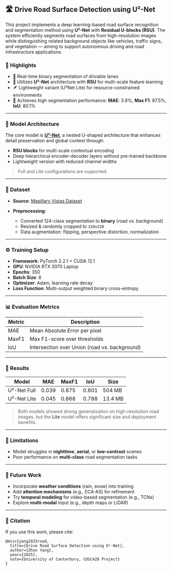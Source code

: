 ## 🛣️ Drive Road Surface Detection using U²-Net

This project implements a deep learning-based road surface recognition and segmentation method using **U²-Net** with **Residual U-blocks (RSU)**. The system efficiently segments road surfaces from high-resolution images while distinguishing related background objects like vehicles, traffic signs, and vegetation — aiming to support autonomous driving and road infrastructure applications.

### 📌 Highlights

* 🚗 Real-time binary segmentation of drivable lanes
* 🧠 Utilizes **U²-Net** architecture with **RSU** for multi-scale feature learning
* 🪶 Lightweight variant (U²Net Lite) for resource-constrained environments
* 🎯 Achieves high segmentation performance:
  **MAE**: 3.9%, **Max F1**: 87.5%, **IoU**: 80.1%

---

### 🧠 Model Architecture

The core model is [**U²-Net**](https://doi.org/10.1016/j.patcog.2020.107404), a nested U-shaped architecture that enhances detail preservation and global context through:

* **RSU blocks** for multi-scale contextual encoding
* Deep hierarchical encoder-decoder layers without pre-trained backbone
* Lightweight version with reduced channel widths

> Full and Lite configurations are supported.

---

### 📁 Dataset

* **Source**: [Mapillary Vistas Dataset](https://www.mapillary.com/dataset/vistas)
* **Preprocessing**:

  * Converted 124-class segmentation to **binary** (road vs. background)
  * Resized & randomly cropped to `320x320`
  * Data augmentation: flipping, perspective distortion, normalization

---

### ⚙️ Training Setup

* **Framework**: PyTorch 2.2.1 + CUDA 12.1
* **GPU**: NVIDIA RTX 3070 Laptop
* **Epochs**: 350
* **Batch Size**: 8
* **Optimizer**: Adam, learning rate decay
* **Loss Function**: Multi-output weighted binary cross-entropy

---

### 📊 Evaluation Metrics

| Metric | Description                                   |
| ------ | --------------------------------------------- |
| MAE    | Mean Absolute Error per pixel                 |
| MaxF1  | Max F1-score over thresholds                  |
| IoU    | Intersection over Union (road vs. background) |

---

### 🏁 Results

| Model       | MAE   | MaxF1 | IoU   | Size    |
| ----------- | ----- | ----- | ----- | ------- |
| U²-Net Full | 0.039 | 0.875 | 0.801 | 504 MB  |
| U²-Net Lite | 0.045 | 0.868 | 0.788 | 13.4 MB |

> Both models showed strong generalization on high-resolution road images, but the **Lite** model offers significant size and deployment benefits.

---

### 🚧 Limitations

* Model struggles in **nighttime**, **aerial**, or **low-contrast** scenes
* Poor performance on **multi-class** road segmentation tasks

---

### 🔭 Future Work

* Incorporate **weather conditions** (rain, snow) into training
* Add **attention mechanisms** (e.g., ECA-AS) for refinement
* Try **temporal modeling** for video-based segmentation (e.g., TCNs)
* Explore **multi-modal** input (e.g., depth maps or LiDAR)

---

### 📎 Citation

If you use this work, please cite:

```
@misc{yang2025road,
  title={Drive Road Surface Detection using U²-Net},
  author={Zhun Yang},
  year={2025},
  note={University of Canterbury, COSC428 Project}
}
